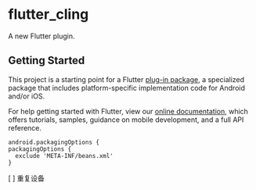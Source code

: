 # flutter_cling

A new Flutter plugin.

## Getting Started

This project is a starting point for a Flutter
[plug-in package](https://flutter.dev/developing-packages/),
a specialized package that includes platform-specific implementation code for
Android and/or iOS.

For help getting started with Flutter, view our
[online documentation](https://flutter.dev/docs), which offers tutorials,
samples, guidance on mobile development, and a full API reference.


```
android.packagingOptions {
packagingOptions {
  exclude 'META-INF/beans.xml'
}
```
[ ] 重复设备